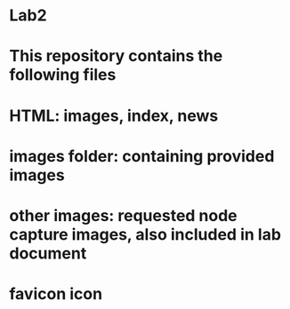 # Lab2
# This repository contains the following files
# HTML: images, index, news
# images folder: containing provided images
# other images: requested node capture images, also included in lab document
# favicon icon